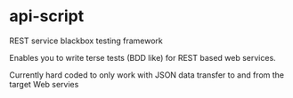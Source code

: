 api-script
===============

REST service blackbox testing framework

Enables you to write terse tests (BDD like) for REST based web services.

Currently hard coded to only work with JSON data transfer to and from the target Web servies